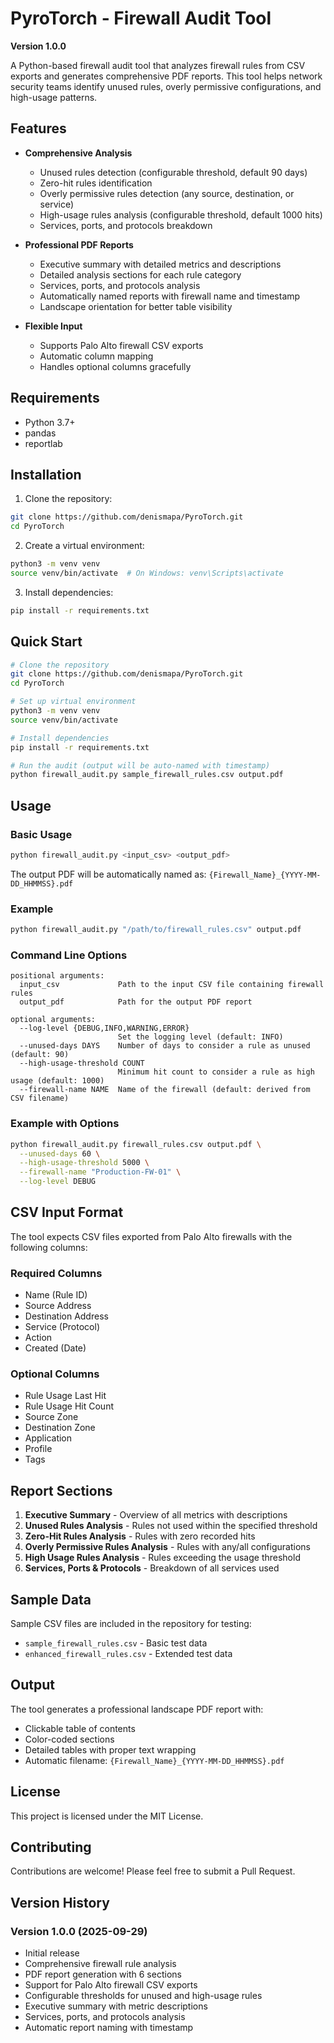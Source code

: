 # PyroTorch - Firewall Audit Tool

**Version 1.0.0**

A Python-based firewall audit tool that analyzes firewall rules from CSV exports and generates comprehensive PDF reports. This tool helps network security teams identify unused rules, overly permissive configurations, and high-usage patterns.

## Features

- **Comprehensive Analysis**
  - Unused rules detection (configurable threshold, default 90 days)
  - Zero-hit rules identification
  - Overly permissive rules detection (any source, destination, or service)
  - High-usage rules analysis (configurable threshold, default 1000 hits)
  - Services, ports, and protocols breakdown

- **Professional PDF Reports**
  - Executive summary with detailed metrics and descriptions
  - Detailed analysis sections for each rule category
  - Services, ports, and protocols analysis
  - Automatically named reports with firewall name and timestamp
  - Landscape orientation for better table visibility

- **Flexible Input**
  - Supports Palo Alto firewall CSV exports
  - Automatic column mapping
  - Handles optional columns gracefully

## Requirements

- Python 3.7+
- pandas
- reportlab

## Installation

1. Clone the repository:
```bash
git clone https://github.com/denismapa/PyroTorch.git
cd PyroTorch
```

2. Create a virtual environment:
```bash
python3 -m venv venv
source venv/bin/activate  # On Windows: venv\Scripts\activate
```

3. Install dependencies:
```bash
pip install -r requirements.txt
```

## Quick Start

```bash
# Clone the repository
git clone https://github.com/denismapa/PyroTorch.git
cd PyroTorch

# Set up virtual environment
python3 -m venv venv
source venv/bin/activate

# Install dependencies
pip install -r requirements.txt

# Run the audit (output will be auto-named with timestamp)
python firewall_audit.py sample_firewall_rules.csv output.pdf
```

## Usage

### Basic Usage

```bash
python firewall_audit.py <input_csv> <output_pdf>
```

The output PDF will be automatically named as: `{Firewall_Name}_{YYYY-MM-DD_HHMMSS}.pdf`

### Example

```bash
python firewall_audit.py "/path/to/firewall_rules.csv" output.pdf
```

### Command Line Options

```
positional arguments:
  input_csv             Path to the input CSV file containing firewall rules
  output_pdf            Path for the output PDF report

optional arguments:
  --log-level {DEBUG,INFO,WARNING,ERROR}
                        Set the logging level (default: INFO)
  --unused-days DAYS    Number of days to consider a rule as unused (default: 90)
  --high-usage-threshold COUNT
                        Minimum hit count to consider a rule as high usage (default: 1000)
  --firewall-name NAME  Name of the firewall (default: derived from CSV filename)
```

### Example with Options

```bash
python firewall_audit.py firewall_rules.csv output.pdf \
  --unused-days 60 \
  --high-usage-threshold 5000 \
  --firewall-name "Production-FW-01" \
  --log-level DEBUG
```

## CSV Input Format

The tool expects CSV files exported from Palo Alto firewalls with the following columns:

### Required Columns
- Name (Rule ID)
- Source Address
- Destination Address
- Service (Protocol)
- Action
- Created (Date)

### Optional Columns
- Rule Usage Last Hit
- Rule Usage Hit Count
- Source Zone
- Destination Zone
- Application
- Profile
- Tags

## Report Sections

1. **Executive Summary** - Overview of all metrics with descriptions
2. **Unused Rules Analysis** - Rules not used within the specified threshold
3. **Zero-Hit Rules Analysis** - Rules with zero recorded hits
4. **Overly Permissive Rules Analysis** - Rules with any/all configurations
5. **High Usage Rules Analysis** - Rules exceeding the usage threshold
6. **Services, Ports & Protocols** - Breakdown of all services used

## Sample Data

Sample CSV files are included in the repository for testing:
- `sample_firewall_rules.csv` - Basic test data
- `enhanced_firewall_rules.csv` - Extended test data

## Output

The tool generates a professional landscape PDF report with:
- Clickable table of contents
- Color-coded sections
- Detailed tables with proper text wrapping
- Automatic filename: `{Firewall_Name}_{YYYY-MM-DD_HHMMSS}.pdf`

## License

This project is licensed under the MIT License.

## Contributing

Contributions are welcome! Please feel free to submit a Pull Request.

## Version History

### Version 1.0.0 (2025-09-29)
- Initial release
- Comprehensive firewall rule analysis
- PDF report generation with 6 sections
- Support for Palo Alto firewall CSV exports
- Configurable thresholds for unused and high-usage rules
- Executive summary with metric descriptions
- Services, ports, and protocols analysis
- Automatic report naming with timestamp